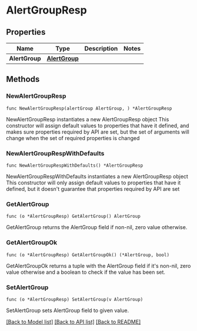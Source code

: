 # AlertGroupResp

## Properties

Name | Type | Description | Notes
------------ | ------------- | ------------- | -------------
**AlertGroup** | [**AlertGroup**](AlertGroup.md) |  | 

## Methods

### NewAlertGroupResp

`func NewAlertGroupResp(alertGroup AlertGroup, ) *AlertGroupResp`

NewAlertGroupResp instantiates a new AlertGroupResp object
This constructor will assign default values to properties that have it defined,
and makes sure properties required by API are set, but the set of arguments
will change when the set of required properties is changed

### NewAlertGroupRespWithDefaults

`func NewAlertGroupRespWithDefaults() *AlertGroupResp`

NewAlertGroupRespWithDefaults instantiates a new AlertGroupResp object
This constructor will only assign default values to properties that have it defined,
but it doesn't guarantee that properties required by API are set

### GetAlertGroup

`func (o *AlertGroupResp) GetAlertGroup() AlertGroup`

GetAlertGroup returns the AlertGroup field if non-nil, zero value otherwise.

### GetAlertGroupOk

`func (o *AlertGroupResp) GetAlertGroupOk() (*AlertGroup, bool)`

GetAlertGroupOk returns a tuple with the AlertGroup field if it's non-nil, zero value otherwise
and a boolean to check if the value has been set.

### SetAlertGroup

`func (o *AlertGroupResp) SetAlertGroup(v AlertGroup)`

SetAlertGroup sets AlertGroup field to given value.



[[Back to Model list]](../README.md#documentation-for-models) [[Back to API list]](../README.md#documentation-for-api-endpoints) [[Back to README]](../README.md)


